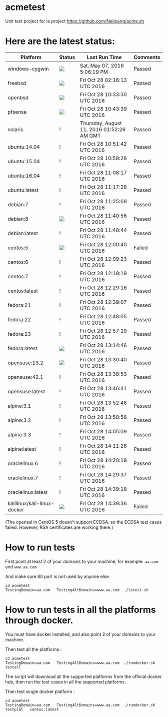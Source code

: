 # acmetest
Unit test project for le project https://github.com/Neilpang/acme.sh



# Here are the latest status:

| Platform | Status| Last Run Time| Comments|
-----------|-------|--------------|---------|
|windows-cygwin| ![](https://cdn.rawgit.com/Neilpang/letest/master/status/windows-cygwin.svg?1462640779)| Sat, May 07, 2016  5:06:19 PM| Passed |
|freebsd| ![](https://cdn.rawgit.com/Neilpang/letest/master/status/freebsd.svg?1477620973)| Fri Oct 28 02:16:13 UTC 2016| Passed |
|openbsd| ![](https://cdn.rawgit.com/Neilpang/letest/master/status/openbsd.svg?1477650810)| Fri Oct 28 10:33:30 UTC 2016| Passed |
|pfsense| ![](https://cdn.rawgit.com/Neilpang/letest/master/status/pfsense.svg?1477651419)| Fri Oct 28 10:43:39 UTC 2016| Passed |
|solaris| \![](https://cdn.rawgit.com/Neilpang/letest/master/status/solaris.svg?1470880346)| Thursday, August 11, 2016 01:52:26 AM GMT| Passed |
|ubuntu:14.04| \![](https://cdn.rawgit.com/Neilpang/letest/master/status/ubuntu-14.04.svg?1477651902)| Fri Oct 28 10:51:42 UTC 2016| Passed |
|ubuntu:15.04| \![](https://cdn.rawgit.com/Neilpang/letest/master/status/ubuntu-15.04.svg?1477652368)| Fri Oct 28 10:59:28 UTC 2016| Passed |
|ubuntu:16.04| \![](https://cdn.rawgit.com/Neilpang/letest/master/status/ubuntu-16.04.svg?1477652897)| Fri Oct 28 11:08:17 UTC 2016| Passed |
|ubuntu:latest| \![](https://cdn.rawgit.com/Neilpang/letest/master/status/ubuntu-latest.svg?1477653448)| Fri Oct 28 11:17:28 UTC 2016| Passed |
|debian:7| \![](https://cdn.rawgit.com/Neilpang/letest/master/status/debian-7.svg?1477653909)| Fri Oct 28 11:25:09 UTC 2016| Passed |
|debian:8| ![](https://cdn.rawgit.com/Neilpang/letest/master/status/debian-8.svg?1477654856)| Fri Oct 28 11:40:56 UTC 2016| Passed |
|debian:latest| \![](https://cdn.rawgit.com/Neilpang/letest/master/status/debian-latest.svg?1477655324)| Fri Oct 28 11:48:44 UTC 2016| Passed |
|centos:5| ![](https://cdn.rawgit.com/Neilpang/letest/master/status/centos-5.svg?1477656040)| Fri Oct 28 12:00:40 UTC 2016| Failed |
|centos:6| \![](https://cdn.rawgit.com/Neilpang/letest/master/status/centos-6.svg?1477656563)| Fri Oct 28 12:09:23 UTC 2016| Passed |
|centos:7| \![](https://cdn.rawgit.com/Neilpang/letest/master/status/centos-7.svg?1477657159)| Fri Oct 28 12:19:19 UTC 2016| Passed |
|centos:latest| \![](https://cdn.rawgit.com/Neilpang/letest/master/status/centos-latest.svg?1477657756)| Fri Oct 28 12:29:16 UTC 2016| Passed |
|fedora:21| \![](https://cdn.rawgit.com/Neilpang/letest/master/status/fedora-21.svg?1477658347)| Fri Oct 28 12:39:07 UTC 2016| Passed |
|fedora:22| \![](https://cdn.rawgit.com/Neilpang/letest/master/status/fedora-22.svg?1477658885)| Fri Oct 28 12:48:05 UTC 2016| Passed |
|fedora:23| \![](https://cdn.rawgit.com/Neilpang/letest/master/status/fedora-23.svg?1477659439)| Fri Oct 28 12:57:19 UTC 2016| Passed |
|fedora:latest| ![](https://cdn.rawgit.com/Neilpang/letest/master/status/fedora-latest.svg?1477660486)| Fri Oct 28 13:14:46 UTC 2016| Passed |
|opensuse:13.2| ![](https://cdn.rawgit.com/Neilpang/letest/master/status/opensuse-13.2.svg?1477661440)| Fri Oct 28 13:30:40 UTC 2016| Passed |
|opensuse:42.1| \![](https://cdn.rawgit.com/Neilpang/letest/master/status/opensuse-42.1.svg?1477661933)| Fri Oct 28 13:38:53 UTC 2016| Passed |
|opensuse:latest| \![](https://cdn.rawgit.com/Neilpang/letest/master/status/opensuse-latest.svg?1477662401)| Fri Oct 28 13:46:41 UTC 2016| Passed |
|alpine:3.1| \![](https://cdn.rawgit.com/Neilpang/letest/master/status/alpine-3.1.svg?1477662768)| Fri Oct 28 13:52:48 UTC 2016| Passed |
|alpine:3.2| \![](https://cdn.rawgit.com/Neilpang/letest/master/status/alpine-3.2.svg?1477663138)| Fri Oct 28 13:58:58 UTC 2016| Passed |
|alpine:3.3| \![](https://cdn.rawgit.com/Neilpang/letest/master/status/alpine-3.3.svg?1477663509)| Fri Oct 28 14:05:09 UTC 2016| Passed |
|alpine:latest| \![](https://cdn.rawgit.com/Neilpang/letest/master/status/alpine-latest.svg?1477663886)| Fri Oct 28 14:11:26 UTC 2016| Passed |
|oraclelinux:6| \![](https://cdn.rawgit.com/Neilpang/letest/master/status/oraclelinux-6.svg?1477664419)| Fri Oct 28 14:20:19 UTC 2016| Passed |
|oraclelinux:7| \![](https://cdn.rawgit.com/Neilpang/letest/master/status/oraclelinux-7.svg?1477664977)| Fri Oct 28 14:29:37 UTC 2016| Passed |
|oraclelinux:latest| \![](https://cdn.rawgit.com/Neilpang/letest/master/status/oraclelinux-latest.svg?1477665558)| Fri Oct 28 14:39:18 UTC 2016| Passed |
|kalilinux/kali-linux-docker| ![](https://cdn.rawgit.com/Neilpang/letest/master/status/kalilinux-kali-linux-docker.svg?1477665576)| Fri Oct 28 14:39:36 UTC 2016| Failed |
(The openssl in CentOS 5 doesn't support ECDSA, so the ECDSA test cases failed. However, RSA certificates are working there.)

# How to run tests

First point at least 2 of your domains to your machine, 
for example: `aa.com` and `www.aa.com`

And make sure 80 port is not used by anyone else.

```
cd acmetest
TestingDomain=aa.com   TestingAltDomains=www.aa.com  ./letest.sh
```

# How to run tests in all the platforms through docker.

You must have docker installed, and also point 2 of your domains to your machine.

Then test all the platforms :

```
cd acmetest
TestingDomain=aa.com   TestingAltDomains=www.aa.com  ./rundocker.sh  testall
```

The script will download all the supported platforms from the official docker hub, then run the test cases in all the supported platforms.

Then test single docker platform :

```
cd acmetest
TestingDomain=aa.com   TestingAltDomains=www.aa.com  ./rundocker.sh  testplat   centos:latest
```









